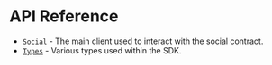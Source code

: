 # API Reference

* [`Social`](api-reference/social) - The main client used to interact with the social contract.
* [`Types`](api-reference/types) - Various types used within the SDK.
